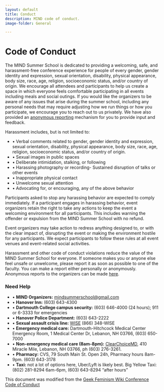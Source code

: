 ```yaml
---
layout: default
title: Conduct
description: MIND code of conduct.
image-folder: General

---
```



# Code of Conduct
The MIND Summer School is dedicated to providing a welcoming, safe, and harassment-free conference experience for people of every gender, gender identity and expression, sexual orientation, disability, physical appearance, body size, race, age, religion, socioeconomic status, and/or country of origin.  We encourage all attendees and participants to help us create a space in which everyone feels comfortable participating in all events including meals and social outings. If you would like the organizers to be aware of any issues that arise during the summer school, including any personal needs that may require adjusting how we run things or how you participate, we encourage you to reach out to us privately. We have also provided an <a href="https://forms.gle/WTUkEUSiYVYW9FC48" style="text-decoration:underline;">anonymous reporting</a> mechanism for you to provide input and feedback.

Harassment includes, but is not limited to:

<ul id="conduct">
  <li>• Verbal comments related to gender, gender identity and expression, sexual orientation, disability, physical appearance, body size, race, age, religion, socioeconomic status, and/or country of origin.</li>
  <li>• Sexual images in public spaces</li>
  <li>• Deliberate intimidation, stalking, or following</li>
  <li>• Harassing photography or recording- Sustained disruption of talks or other events</li>
  <li>• Inappropriate physical contact</li>
  <li>• Unwelcome sexual attention</li>
  <li>• Advocating for, or encouraging, any of the above behavior</li>
</ul>

Participants asked to stop any harassing behavior are expected to comply immediately. If a participant engages in harassing behavior, event organizers retain the right to take any actions to keep the event a welcoming environment for all participants. This includes warning the offender or expulsion from the MIND Summer School with no refund.

Event organizers may take action to redress anything designed to, or with the clear impact of, disrupting the event or making the environment hostile for any participants. We expect participants to follow these rules at all event venues and event-related social activities.

Harassment and other code of conduct violations reduce the value of the MIND Summer School for everyone. If someone makes you or anyone else feel unsafe or unwelcome, please report it as soon as possible to one of the faculty. You can make a report either personally or anonymously. Anonymous reports to the organizers can be made <a href="https://forms.gle/WTUkEUSiYVYW9FC48" style="text-decoration:underline;">here</a>.

### Need Help

* • **MIND Organizers:** mindsummerschool@gmail.com
* • **Hanover Inn:** (603) 643-4300
* • **Dartmouth College campus security:** (603) 646-4000 (24 hours); 911 or 6-3333 for emergencies
* • **Hanover Police Department:**  (603) 643-2222
* • **Sexual assault crisis line:**  <a href="http://www.wiseuv.org" style="text-decoration:underline;">WISE</a> (866) 348-WISE
* • **Emergency medical care:**  Dartmouth-Hitchcock Medical Center Emergency Room, 1 Medical Center Dr, Lebanon, NH 03766, (603) 650-7000
* • **Non-emergency medical care (8am-8pm):**  <a href="https://ccmdcenters.com/lebanon-nh.html" style="text-decoration:underline;">ClearChoiceMD</a>, 410 Miracle Mile, Lebanon, NH 03766, ph (603) 276-3261.
* • **Pharmacy:**  CVS, 79 South Main St. Open 24h, Pharmacy hours 8am-9pm. (603) 643-3178
* • **Taxi:**  not a lot of options here, Uber/Lyft is likely best. Big Yellow Taxi: (802) 281-8294 6am-6pm, (603) 643-8294 “after hours”


This document was modified from the <a href="http://geekfeminism.wikia.com/wiki/Conference_anti-harassment/Policy" style="text-decoration:underline;">Geek Feminism Wiki Conference Code of Conduct</a>
